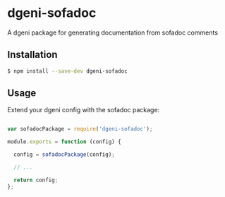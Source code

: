 dgeni-sofadoc
=============

A dgeni package for generating documentation from sofadoc comments

## Installation

```sh
$ npm install --save-dev dgeni-sofadoc
```

## Usage

Extend your dgeni config with the sofadoc package:

```js

var sofadocPackage = require('dgeni-sofadoc');

module.exports = function (config) {

  config = sofadocPackage(config);

  // ...

  return config;
};
```
